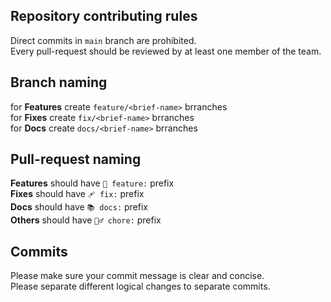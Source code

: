 ## Repository contributing rules
Direct commits in `main` branch are prohibited. \
Every pull-request should be reviewed by at least one member of the team.

## Branch naming
for **Features** create `feature/<brief-name>` brranches \
for **Fixes** create `fix/<brief-name>` brranches \
for **Docs** create `docs/<brief-name>` brranches 

## Pull-request naming
**Features** should have `🚀 feature:` prefix \
**Fixes** should have `🩹 fix:` prefix \
**Docs** should have `📚 docs:` prefix \
**Others** should have `🤷‍♂️ chore:` prefix

## Commits
Please make sure your commit message is clear and concise. \
Please separate different logical changes to separate commits.